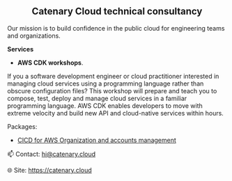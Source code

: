 <div align="center">
    <h2>Catenary Cloud technical consultancy</h2>
</div>

Our mission is to build confidence in the public cloud for engineering teams and organizations.

**Services**

 - **AWS CDK workshops**.

If you a software development engineer or cloud practitioner interested in managing cloud services using a programming language rather than obscure configuration files? This workshop will prepare and teach you to compose, test, deploy and manage cloud services in a familiar programming language. AWS CDK enables developers to move with extreme velocity and build new API and cloud-native services within hours.

Packages:

- [CICD for AWS Organization and accounts management](https://iq.aws.amazon.com/listings/F7JF3LMD8C/details?utm=mp.beagle)

📫 Contact: <hi@catenary.cloud>

🌐 Site: <https://catenary.cloud>

<!--
**CatenaryCloudHQ/CatenaryCloudHQ** is a ✨ _special_ ✨ repository because its `README.md` (this file) appears on your GitHub profile.

Here are some ideas to get you started:

- 🔭 I’m currently working on ...
- 🌱 I’m currently learning ...
- 👯 I’m looking to collaborate on ...
- 🤔 I’m looking for help with ...
- 💬 Ask me about ...
- 📫 How to reach me: ...
- 😄 Pronouns: ...
- ⚡ Fun fact: ...
-->
